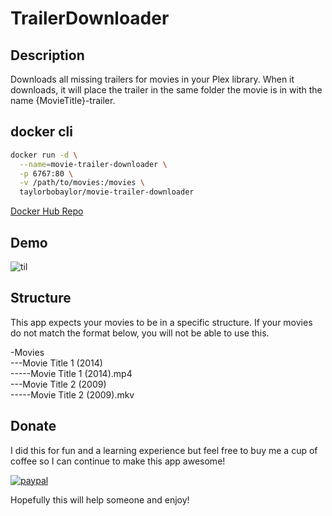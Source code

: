 # TrailerDownloader

## Description
Downloads all missing trailers for movies in your Plex library. When it downloads, it will place the trailer in the same folder the movie is in with the name {MovieTitle}-trailer.

## docker cli
```bash
docker run -d \
  --name=movie-trailer-downloader \
  -p 6767:80 \
  -v /path/to/movies:/movies \
  taylorbobaylor/movie-trailer-downloader
```

[Docker Hub Repo](https://hub.docker.com/repository/docker/taylorbobaylor/movie-trailer-downloader)

## Demo
![til](./TrailerDownloader/Demo/TrailerDownloader.gif)

## Structure
This app expects your movies to be in a specific structure. If your movies do not match the format below, you will not be able to use this.

-Movies  
---Movie Title 1 (2014)  
-----Movie Title 1 (2014).mp4  
---Movie Title 2 (2009)  
-----Movie Title 2 (2009).mkv 

## Donate

I did this for fun and a learning experience but feel free to buy me a cup of coffee so I can continue to make this app awesome!

[![paypal](https://www.paypalobjects.com/en_US/i/btn/btn_donateCC_LG.gif)](https://www.paypal.com/cgi-bin/webscr?cmd=_s-xclick&hosted_button_id=ZRP9ZGW3RDDRN)

Hopefully this will help someone and enjoy!
